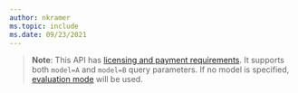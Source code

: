 ```yaml
---
author: nkramer
ms.topic: include
ms.date: 09/23/2021
---
```


<!-- markdownlint-disable MD041-->


>**Note**: 
> This API has [licensing and payment requirements](/graph/teams-licenses).
> It supports both `model=A` and `model=B` query parameters.
> If no model is specified, [evaluation mode](/graph/teams-licenses#evaluation-mode-default-requirements) will be used.
